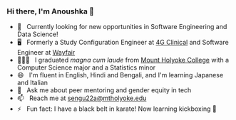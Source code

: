 ### Hi there, I'm Anoushka 👋

<!--
<a href="https://pronouns.vercel.app" title="Add pronouns to your own profile">
  <img src="https://pronouns.vercel.app/she/they?gradient=rose%20water" width="256" height="64" alt="My pronouns are she/her">
</a>
-->

- 🌱 &nbsp; Currently looking for new opportunities in Software Engineering and Data Science!
- 🖥️ &nbsp; Formerly a Study Configuration Engineer at [4G Clinical](https://www.4gclinical.com/) and Software Engineer at [Wayfair](https://www.wayfair.com/) 
- 👩🏻‍💻 &nbsp; I graduated *magna cum laude* from [Mount Holyoke College](https://www.mtholyoke.edu/) with a Computer Science major and a Statistics minor
- 😄 &nbsp; I'm fluent in English, Hindi and Bengali, and I'm learning Japanese and Italian
- 💬 &nbsp; Ask me about peer mentoring and gender equity in tech 
- 📫 &nbsp; Reach me at <sengu22a@mtholyoke.edu>
- ⚡ &nbsp; Fun fact: I have a black belt in karate! Now learning kickboxing 🥋

<!--
![Anoushka's github stats](https://github-readme-stats.vercel.app/api?username=ankasengupta&hide=stars&show_icons=true&theme=dracula)
-->

<!-- Most Used Languages Card (Condensed)
[![Top Langs](https://github-readme-stats.vercel.app/api/top-langs/?username=ankasengupta&layout=compact)](https://github.com/anuraghazra/github-readme-stats)
-->

<!-- Profile Views Counter
![Profile Views](https://komarev.com/ghpvc/?username=ankasengupta&color=DC6386)
-->

<!--
**ankasengupta/ankasengupta** is a ✨ _special_ ✨ repository because its `README.md` (this file) appears on your GitHub profile.

Here are some ideas to get you started:

- 🔭 I’m currently working on ...
- 🌱 I’m currently learning ...
- 👯 I’m looking to collaborate on ...
- 🤔 I’m looking for help with ...
- 💬 Ask me about ...
- 📫 How to reach me: ...
- 😄 Pronouns: ...
- ⚡ Fun fact: ...
-->
